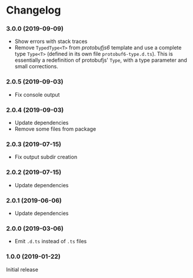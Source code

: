Changelog
===

### 3.0.0 (2019-09-09)

- Show errors with stack traces
- Remove `TypedType<T>` from _protobufjs6_ template and use a complete type `Type<T>` (defined in 
  its own file `protobuf6-type.d.ts`). This is essentially a redefinition of protobufjs' `Type`,
  with a type parameter and small corrections.

### 2.0.5 (2019-09-03)

- Fix console output

### 2.0.4 (2019-09-03)

- Update dependencies
- Remove some files from package

### 2.0.3 (2019-07-15)

- Fix output subdir creation

### 2.0.2 (2019-07-15)

- Update dependencies

### 2.0.1 (2019-06-06)

- Update dependencies

### 2.0.0 (2019-03-06)

- Emit `.d.ts` instead of `.ts` files

### 1.0.0 (2019-01-22)

Initial release